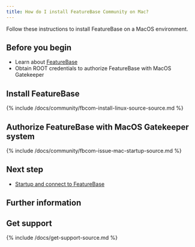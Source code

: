 ```yaml
---
title: How do I install FeatureBase Community on Mac?
---
```


Follow these instructions to install FeatureBase on a MacOS environment.

## Before you begin

* Learn about [FeatureBase](/index.html)
* Obtain ROOT credentials to authorize FeatureBase with MacOS Gatekeeper

## Install FeatureBase

{% include /docs/community/fbcom-install-linux-source-source.md %}

## Authorize FeatureBase with MacOS Gatekeeper system

{% include /docs/community/fbcom-issue-mac-startup-source.md %}

## Next step

* [Startup and connect to FeatureBase](/docs/community/fbcom-startup-connect)

## Further information

## Get support

{% include /docs/get-support-source.md %}
